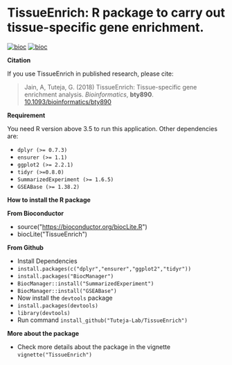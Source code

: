 # TissueEnrich: R package to carry out tissue-specific gene enrichment.

[![bioc](http://www.bioconductor.org/shields/years-in-bioc/TissueEnrich.svg)](http://bioconductor.org/packages/stats/bioc/TissueEnrich.html)
[![bioc](http://www.bioconductor.org/shields/build/devel/bioc/TissueEnrich.svg)](http://bioconductor.org/checkResults/devel/bioc-LATEST/TissueEnrich/)
<!--[![bioc](http://www.bioconductor.org/shields/downloads/TissueEnrich.svg)](http://bioconductor.org/packages/stats/bioc/TissueEnrich/)-->

**Citation**

If you use TissueEnrich in published research, please cite:

> Jain, A, Tuteja, G. (2018)
> TissueEnrich: Tissue-specific gene enrichment analysis.
> *Bioinformatics*, **bty890**.
> [10.1093/bioinformatics/bty890](https://academic.oup.com/bioinformatics/advance-article-abstract/doi/10.1093/bioinformatics/bty890/5140218)

**Requirement**

You need R version above 3.5 to run this application. Other dependencies are:

* `dplyr (>= 0.7.3)`
* `ensurer (>= 1.1)`
* `ggplot2 (>= 2.2.1)`
* `tidyr (>=0.8.0)`
* `SummarizedExperiment (>= 1.6.5)`
* `GSEABase (>= 1.38.2)`

**How to install the R package**

**From Bioconductor**
* source("https://bioconductor.org/biocLite.R") 
* biocLite("TissueEnrich") 

**From Github**
* Install Dependencies
* `install.packages(c("dplyr","ensurer","ggplot2","tidyr"))`
* `install.packages("BiocManager")`
* `BiocManager::install("SummarizedExperiment")`
* `BiocManager::install("GSEABase")`
* Now install the `devtools` package
* `install.packages(devtools)`
* `library(devtools)`
* Run command `install_github("Tuteja-Lab/TissueEnrich")`

**More about the package**

* Check more details about the package in the vignette `vignette("TissueEnrich")`
